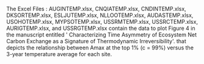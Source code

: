 The Excel Files : AUGINTEMP.xlsx, CNQIATEMP.xlsx, CNDINTEMP.xlsx, DKSORTEMP.xlsx, ESLJUTEMP.xlsx, NLLOOTEMP.xlsx, AUDASTEMP.xlsx, USOHOTEMP.xlsx, MYPSOTEMP.xlsx, USSRMTEMP.xlsx, USSRCTEMP.xlsx, AURIGTEMP.xlsx, and USSRGTEMP.xlsx contain the data to plot Figure 4 in the manuscript entitled ' Characterizing Time Asymmetry of Ecosystem Net Carbon Exchange as a Signature of Thermodynamic Irreversibility'. that depicts the relationship between Amax at the top 1% (c = 99%) versus the 3-year temperature average for each site.  
